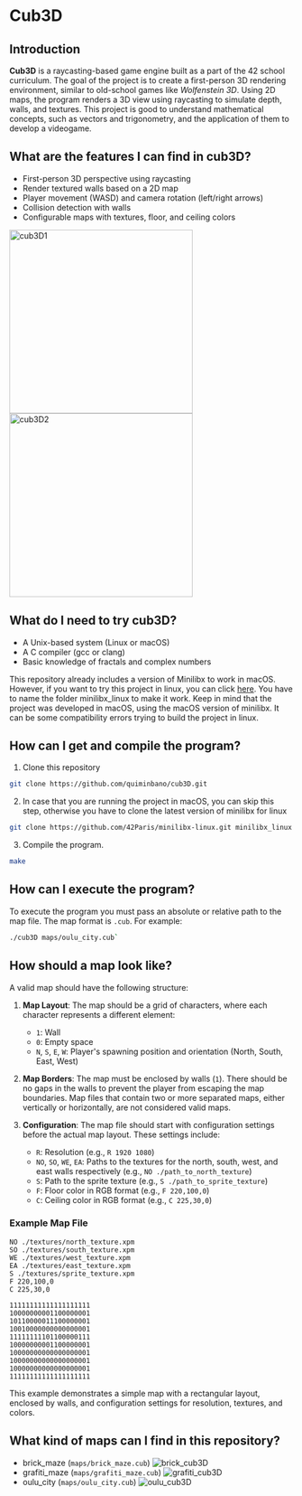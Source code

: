 # Cub3D

## Introduction

**Cub3D** is a raycasting-based game engine built as a part of the 42 school curriculum. The goal of the project is to create a first-person 3D rendering environment, similar to old-school games like *Wolfenstein 3D*. Using 2D maps, the program renders a 3D view using raycasting to simulate depth, walls, and textures. This project is good to understand mathematical concepts, such as vectors and trigonometry, and the application of them to develop a videogame.

## What are the features I can find in cub3D?

- First-person 3D perspective using raycasting
- Render textured walls based on a 2D map
- Player movement (WASD) and camera rotation (left/right arrows)
- Collision detection with walls
- Configurable maps with textures, floor, and ceiling colors
<p>
  <img src="https://github.com/user-attachments/assets/2a1e5eb4-edd2-415e-85a2-c83e78259439" alt="cub3D1" width="325"/>
  <img src="https://github.com/user-attachments/assets/f0629142-41a1-46ce-ab48-88f77a4c4281" alt="cub3D2" width="325"/>
</p>

## What do I need to try cub3D?

- A Unix-based system (Linux or macOS)
- A C compiler (gcc or clang)
- Basic knowledge of fractals and complex numbers

This repository already includes a version of Minilibx to work in macOS. However, if you want to try this project in linux, you can click [here](https://github.com/42Paris/minilibx-linux.git). You have to name the folder minilibx_linux to make it work. Keep in mind that the project was developed in macOS, using the macOS version of minilibx. It can be some compatibility errors trying to build the project in linux.

## How can I get and compile the program?

1. Clone this repository
```bash
git clone https://github.com/quiminbano/cub3D.git
```
2. In case that you are running the project in macOS, you can skip this step, otherwise you have to clone the latest version of minilibx for linux
```bash
git clone https://github.com/42Paris/minilibx-linux.git minilibx_linux
```
3. Compile the program.
```bash
make
```

## How can I execute the program?

To execute the program you must pass an absolute or relative path to the map file. The map format is `.cub`. For example:
```bash
./cub3D maps/oulu_city.cub`
```

## How should a map look like?

A valid map should have the following structure:

1. **Map Layout**: The map should be a grid of characters, where each character represents a different element:
	- `1`: Wall
	- `0`: Empty space
	- `N`, `S`, `E`, `W`: Player's spawning position and orientation (North, South, East, West)

2. **Map Borders**: The map must be enclosed by walls (`1`). There should be no gaps in the walls to prevent the player from escaping the map boundaries. Map files that contain two or more separated maps, either vertically or horizontally, are not considered valid maps.

3. **Configuration**: The map file should start with configuration settings before the actual map layout. These settings include:
	- `R`: Resolution (e.g., `R 1920 1080`)
	- `NO`, `SO`, `WE`, `EA`: Paths to the textures for the north, south, west, and east walls respectively (e.g., `NO ./path_to_north_texture`)
	- `S`: Path to the sprite texture (e.g., `S ./path_to_sprite_texture`)
	- `F`: Floor color in RGB format (e.g., `F 220,100,0`)
	- `C`: Ceiling color in RGB format (e.g., `C 225,30,0`)

### Example Map File

```
NO ./textures/north_texture.xpm
SO ./textures/south_texture.xpm
WE ./textures/west_texture.xpm
EA ./textures/east_texture.xpm
S ./textures/sprite_texture.xpm
F 220,100,0
C 225,30,0

11111111111111111111
10000000001100000001
10110000011100000001
10010000000000000001
11111111101100000111
10000000001100000001
10000000000000000001
10000000000000000001
10000000000000000001
11111111111111111111
```

This example demonstrates a simple map with a rectangular layout, enclosed by walls, and configuration settings for resolution, textures, and colors.

## What kind of maps can I find in this repository?

- brick_maze (`maps/brick_maze.cub`)
![brick_cub3D](https://github.com/user-attachments/assets/7ec070bd-bc6d-4014-a480-dc1e9afcf981)
- grafiti_maze (`maps/grafiti_maze.cub`)
![grafiti_cub3D](https://github.com/user-attachments/assets/4609ae6b-f338-40e8-8c7a-48474e60e819)
- oulu_city (`maps/oulu_city.cub`)
![oulu_cub3D](https://github.com/user-attachments/assets/de2b8198-d33d-4255-9708-048051ab012e)
